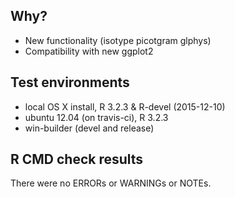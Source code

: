 ## Why?
* New functionality (isotype picotgram glphys)
* Compatibility with new ggplot2

## Test environments
* local OS X install, R 3.2.3 & R-devel (2015-12-10)
* ubuntu 12.04 (on travis-ci), R 3.2.3
* win-builder (devel and release)

## R CMD check results
There were no ERRORs or WARNINGs or NOTEs. 

